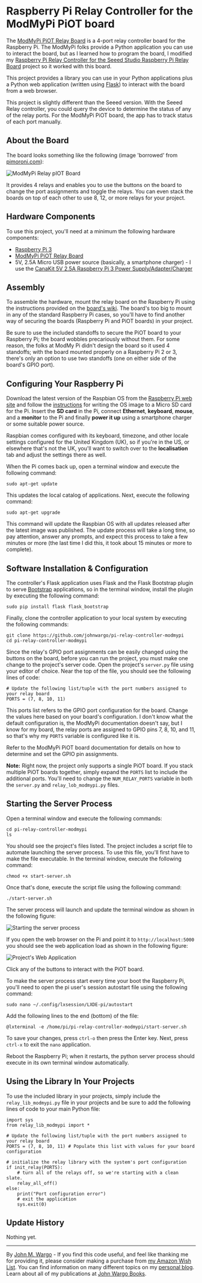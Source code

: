 # Raspberry Pi Relay Controller for the ModMyPi PiOT board

The [ModMyPi PiOT Relay Board](https://www.modmypi.com/raspberry-pi/breakout-boards/modmypi/modmypi-piot-relay-board) is a 4-port relay controller board for the Raspberry Pi. The ModMyPi folks provide a Python application you can use to interact the board, but as I learned how to program the board, I modified my [Raspberry Pi Relay Controller for the Seeed Studio Raspberry Pi Relay Board](https://github.com/johnwargo/Raspberry-Pi-Relay-Controller-Seeed) project so it worked with this board.

This project provides a library you can use in your Python applications plus a Python web application (written using [Flask](http://flask.pocoo.org/)) to interact with the board from a web browser.

This project is slightly different than the Seeed version. With the Seeed Relay controller, you could query the device to determine the status of any of the relay ports. For the ModMyPi PiOT board, the app has to track status of each port manually.

## About the Board

The board looks something like the following (image 'borrowed' from [pimoroni.com](https://www.modmypi.com/raspberry-pi/breakout-boards/modmypi/modmypi-piot-relay-board)):

![ModMyPi Relay pIOT Board](screenshots/figure-01.png)

It provides 4 relays and enables you to use the buttons on the board to change the port assignments and toggle the relays. You can even stack the boards on top of each other to use 8, 12, or more relays for your project. 
   
## Hardware Components

To use this project, you'll need at a minimum the following hardware components:

+ [Raspberry Pi 3](https://www.raspberrypi.org/products/raspberry-pi-3-model-b/)
+ [ModMyPi PiOT Relay Board](https://www.modmypi.com/raspberry-pi/breakout-boards/modmypi/modmypi-piot-relay-board)
+ 5V, 2.5A Micro USB power source (basically, a smartphone charger) - I use the [CanaKit 5V 2.5A Raspberry Pi 3 Power Supply/Adapter/Charger](https://www.amazon.com/gp/product/B00MARDJZ4)
 
## Assembly

To assemble the hardware, mount the relay board on the Raspberry Pi using the instructions provided on the [board's wiki](https://github.com/modmypi/PiOT-Relay-Board/wiki). The board's too big to mount in any of the standard Raspberry Pi cases, so you'll have to find another way of securing the boards (Raspberry Pi and PiOT boards) in your project. 

Be sure to use the included standoffs to secure the PiOT board to your Raspberry Pi; the board wobbles precariously without them. For some reason, the folks at ModMy Pi didn't design the board so it used 4 standoffs; with the board mounted properly on a Raspberry Pi 2 or 3, there's only an option to use two standoffs (one on either side of the board's GPIO port).

## Configuring Your Raspberry Pi

Download the latest version of the Raspbian OS from the [Raspberry Pi web site](https://www.raspberrypi.org/downloads/raspbian/) and follow the [instructions](https://www.raspberrypi.org/documentation/installation/installing-images/README.md) for writing the OS image to a Micro SD card for the Pi. Insert the **SD card** in the Pi, connect **Ethernet**, **keyboard**, **mouse**, and a **monitor** to the Pi and finally **power it up** using a smartphone charger or some suitable power source.

Raspbian comes configured with its keyboard, timezone, and other locale settings configured for the United Kingdom (UK), so if you're in the US, or elsewhere that's not the UK, you'll want to switch over to the **localisation** tab and adjust the settings there as well.

When the Pi comes back up, open a terminal window and execute the following command:

	sudo apt-get update

This updates the local catalog of applications. Next, execute the following command:

	sudo apt-get upgrade

This command will update the Raspbian OS with all updates released after the latest image was published. The update process will take a long time, so pay attention, answer any prompts, and expect this process to take a few minutes or more (the last time I did this, it took about 15 minutes or more to complete).

## Software Installation & Configuration

The controller's Flask application uses Flask and the Flask Bootstrap plugin to serve [Bootstrap](http://getbootstrap.com/) applications, so in the terminal window, install the plugin by executing the following command:  

	sudo pip install flask flask_bootstrap

Finally, clone the controller application to your local system by executing the following commands:
 
	git clone https://github.com/johnwargo/pi-relay-controller-modmypi
	cd pi-relay-controller-modmypi

Since the relay's GPIO port assignments can be easily changed using the buttons on the board, before you can run the project, you must make one change to the project's server code. Open the project's `server.py` file using your editor of choice. Near the top of the file, you should see the following lines of code:

	# Update the following list/tuple with the port numbers assigned to your relay board
	PORTS = (7, 8, 10, 11)

This ports list refers to the GPIO port configuration for the board. Change the values here based on your board's configuration. I don't know what the default configuration is, the ModMyPi documentation doesn't say, but I know for my board, the relay ports are assigned to GPIO pins 7, 8, 10, and 11, so that's why my `PORTS` variable is configured like it is. 

Refer to the ModMyPi PiOT board documentation for details on how to determine and set the GPIO pin assignments.

**Note:** Right now, the project only supports a single PiOT board. If you stack multiple PiOT boards together, simply expand the `PORTS` list to include the additional ports. You'll need to change the `NUM_RELAY_PORTS` variable in both the `server.py` and `relay_lob_modmypi.py` files.

## Starting the Server Process

Open a terminal window and execute the following commands:

	cd pi-relay-controller-modmypi
	ls

You should see the project's files listed. The project includes a script file to automate launching the server process. To use this file, you'll first have to make the file executable. In the terminal window, execute the following command:

	chmod +x start-server.sh

Once that's done, execute the script file using the following command:

	./start-server.sh

The server process will launch and update the terminal window as shown in the following figure:

![Starting the server process](screenshots/figure-02.png)

If you open the web browser on the Pi and point it to `http://localhost:5000` you should see the web application load as shown in the following figure:

![Project's Web Application](screenshots/figure-03.png)

Click any of the buttons to interact with the PiOT board.

To make the server process start every time your boot the Raspberry Pi, you'll need to open the pi user's session autostart file using the following command:  

	sudo nano ~/.config/lxsession/LXDE-pi/autostart    

Add the following lines to the end (bottom) of the file:

	@lxterminal -e /home/pi/pi-relay-controller-modmypi/start-server.sh

To save your changes, press `ctrl-o` then press the Enter key. Next, press `ctrl-x` to exit the `nano` application.
  
Reboot the Raspberry Pi; when it restarts, the python server process should execute in its own terminal window automatically.

## Using the Library In Your Projects

To use the included library in your projects, simply include the `relay_lib_modmypi.py` file in your projects and be sure to add the following lines of code to your main Python file:

	import sys
	from relay_lib_modmypi import *	
	
	# Update the following list/tuple with the port numbers assigned to your relay board
	PORTS = (7, 8, 10, 11) # Populate this list with values for your board configuration
	
	# initialize the relay library with the system's port configuration
	if init_relay(PORTS):
	    # turn all of the relays off, so we're starting with a clean slate.
	    relay_all_off()
	else:
	    print("Port configuration error")
	    # exit the application
	    sys.exit(0)

## Update History

Nothing yet.

***
By [John M. Wargo](http://www.johnwargo.com) - If you find this code useful, and feel like thanking me for providing it, please consider making a purchase from [my Amazon Wish List](https://amzn.com/w/1WI6AAUKPT5P9). You can find information on many different topics on my [personal blog](http://www.johnwargo.com). Learn about all of my publications at [John Wargo Books](http://www.johnwargobooks.com). 